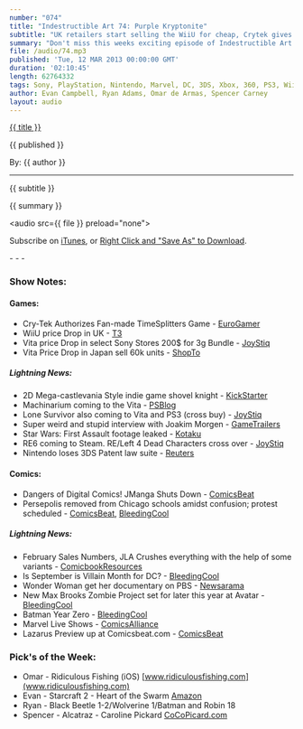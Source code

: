 ```yaml
---
number: "074"
title: "Indestructible Art 74: Purple Kryptonite"
subtitle: "UK retailers start selling the WiiU for cheap, Crytek gives the go ahead on a fan made Time Splitters project, JManga shuts down, and Persepolis is removed from Chicago Schools."
summary: "Don't miss this weeks exciting episode of Indestructible Art. The crew discuss the dangers of digital distribution in the wake of JManga's closure. UK retailers start selling the WiiU for cheap and reduced priced Vita's might be clearing the way for new hardware. Cry-tek gives the go ahead on a fan made Time Splitters project and Persepolis is removed from Chicago schools. The crew tries to figure out exactly what Veronica Mars is all about, Nintendo loses a lawsuit, and it all gets wrapped up with a conversation about the controversies of the DC cross over, Identity Crisis. TRIGGER WARNING at 01:57:00"
file: /audio/74.mp3
published: 'Tue, 12 MAR 2013 00:00:00 GMT'
duration: '02:10:45'
length: 62764332
tags: Sony, PlayStation, Nintendo, Marvel, DC, 3DS, Xbox, 360, PS3, Wii, WiiU, PS4, PSN, XBLA, 3DS, Vita, Video Games, Comics, Games, Indestructible Art, SimCity, Castlevania, Mirror of Fate, Wolverine, Infinite Comics, Anita Sarkeesian, Age of Ultron
author: Evan Campbell, Ryan Adams, Omar de Armas, Spencer Carney
layout: audio
---
```


<a href="../episodes/{{ number }}.html" class='postTitleLink'><p class='postTitle'>{{ title }}</p></a>
<p class='postPublished'>{{ published }}</p>
<p class='postAuthor'>By: {{ author }}</p>
<hr>
<p class='podcastSummary'>{{ subtitle }}</p>

<p class='podcastSummary'>{{ summary }}</p>

<audio src={{ file }} preload="none"></audio>
<p class='subLinks'>Subscribe on <a href='http://bit.ly/iapodcast'>iTunes</a>, or <a href={{ file }}>Right Click and "Save As" to Download</a>.</p>
- - -

### Show Notes:  ###
#### Games: ####
* Cry-Tek Authorizes Fan-made TimeSplitters Game - [EuroGamer](http://www.eurogamer.net/articles/2013-03-15-crytek-authorised-timesplitters-rewind-in-development-for-pc)
* WiiU price Drop in UK - [T3](http://www.t3.com/news/wii-u-unofficial-price-drop)
* Vita price Drop in select Sony Stores  200$ for 3g Bundle - [JoyStiq](http://www.joystiq.com/2013/03/11/select-sony-stores-selling-ps-vita-3g-for-200/)
* Vita Price Drop in Japan sell 60k units - [ShopTo](http://www.shopto.net/news/42125/Japanese-Charts-Feb-25--)
  
##### Lightning News: #####
* 2D Mega-castlevania Style indie game shovel knight - [KickStarter](http://www.kickstarter.com/projects/yachtclubgames/shovel-knight)
* Machinarium coming to the Vita - [PSBlog](http://blog.us.playstation.com/2013/03/15/acclaimed-indie-adventure-machinarium-coming-to-ps-vita-march-26th/)
* Lone Survivor also coming to Vita and PS3 (cross buy) - [JoyStiq](http://www.joystiq.com/2013/03/13/lone-survivor-finds-friends-on-ps3-and-vita-this-summer/)
* Super weird and stupid interview with Joakim Morgen - [GameTrailers](http://www.gametrailers.com/full-episodes/n6iadz/gt-tv-real-march-madness)
* Star Wars: First Assault footage leaked - [Kotaku](http://kotaku.com/5990366/leaked-footage-of-star-wars-newest-take-on-battlefield-and-call-of-duty)
* RE6 coming to Steam. RE/Left 4 Dead Characters cross over - [JoyStiq](http://www.joystiq.com/2013/03/15/resident-evil-6-and-left-4-dead-2-cross-over-at-0-additional-cos/)
* Nintendo loses 3DS Patent law suite - [Reuters](http://www.reuters.com/article/2013/03/13/us-nintendo-patent-infringement-idUSBRE92C1DA20130313)
  
#### Comics: ####
* Dangers of Digital Comics! JManga Shuts Down - [ComicsBeat](http://comicsbeat.com/jmanga-shuts-down-taking-all-the-manga-you-bought-with-it/)
* Persepolis removed from Chicago schools amidst confusion; protest scheduled - [ComicsBeat](http://comicsbeat.com/persepolis-removed-from-chicago-schools-amidst-confusion-protest-scheduled/), [BleedingCool](http://www.bleedingcool.com/2013/03/15/persepolis-protest-to-be-held-this-afternoon-at-3-30pm/)
  
##### Lightning News: #####
* February Sales Numbers, JLA Crushes everything with the help of some variants - [ComicbookResources](http://www.comicbookresources.com/?page=article&id=44230)
* Is September is Villain Month for DC? - [BleedingCool](http://www.bleedingcool.com/2013/03/14/is-it-a-villain-1-for-every-dc-comic-this-september/)
* Wonder Woman get her documentary on PBS - [Newsarama](http://www.newsarama.com/tv/wonder-woman-documentary.html)
* New Max Brooks Zombie Project set for later this year at Avatar - [BleedingCool](http://www.bleedingcool.com/2013/03/14/avatar-to-publish-max-brooks-extinction-parade-in-june/)
* Batman Year Zero - [BleedingCool](http://www.bleedingcool.com/2013/03/11/dc-confirms-a-return-to-year-zero-for-batman-doesnt-mention-the-riddler-yet/)
* Marvel Live Shows - [ComicsAlliance](http://www.comicsalliance.com/2013/03/13/marvel-teams-with-feld-entertainment-inc-for-a-live-show/)
* Lazarus Preview up at Comicsbeat.com - [ComicsBeat](http://comicsbeat.com/lazarus-preview-ruckalark-at-image/)
  
### Pick's of the Week: ###
* Omar - Ridiculous Fishing (iOS) [www.ridiculousfishing.com](www.ridiculousfishing.com)
* Evan - Starcraft 2 - Heart of the Swarm [Amazon](http://www.amazon.com/gp/product/B002I0KP4G/ref=as_li_ss_tl?ie=UTF8&camp=1789&creative=390957&creativeASIN=B002I0KP4G&linkCode=as2&tag=indestart-20)
* Ryan - Black Beetle 1-2/Wolverine 1/Batman and Robin 18
* Spencer - Alcatraz - Caroline Pickard [CoCoPicard.com](http://www.cocopicard.com/comics/fortuna-no-3-alcatraz-the-ghost-bosom)